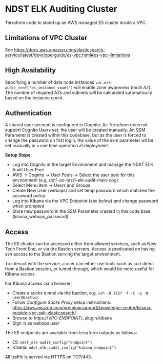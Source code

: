 # NDST ELK Auditing Cluster
Terraform code to stand up an AWS managed ES cluster inside a VPC.

## Limitations of VPC Cluster
See https://docs.aws.amazon.com/elasticsearch-service/latest/developerguide/es-vpc.html#es-vpc-limitations

## High Availability
Sepcifying a number of data node instances `var.elk-audit_conf["es_instance_count"]` will enable zone awareness (multi AZ). The number of required AZs and subnets will be calculated automatically based on the instance count.

## Authentication

A shared user account is configured in Cognito. As Terraform does not support Cognito Users yet, the user will be created manually. An SSM Parameter is created within this codebase, but as the user is forced to change the password on first login, the value of the ssm parameter wll be set manually in a one time operation at deployment.

**Setup Steps:**
- Log into Cognito in the target Environment and manage the NDST ELK Audit User Pool
- AWS -> Cognito -> User Pools -> Select the user pool for this environment (e.g. dpt1-po-test1-elk-audit-main-cog)
- Select Menu item -> Users and Groups
- Create New User (webops) and set temp password which matches the password policy
- Log into Kibana via the VPC Endpoint (see below) and change password when prompted
- Store new password in the SSM Parameter created in this code base (kibana_webops_password)

## Access
The ES cluster can be accessed either from allowed services, such as New Tech Front End, or via the Bastion servers. Access is predicated on having ssh access to the Bastion serving the target environment.

To interact with the service, a user can either use tools such as curl direct from a Bastion session, or tunnel through, which would be more useful for Kibana access.

For Kibana access via a browser:
- Create a socks tunnel via the bastion, e.g.
`ssh -D 8157 -f -C -q -N user@bastion`
- Follow *Configure Socks Proxy* setup instructions: https://aws.amazon.com/premiumsupport/knowledge-center/kibana-outside-vpc-ssh-elasticsearch/ 
- Browse to https://_VPC-ENDPOINT_/_plugin/kibana
- SIgn in as webops user


The ES endpoints are available from terraform outputs as follows:
- ES:  `ndst_elk-audit_config["endpoint"]` 
- Kibana:  `ndst_elk-audit_config["kibana_endpoint"]` 

All traffic is served via HTTPS on TCP/443.